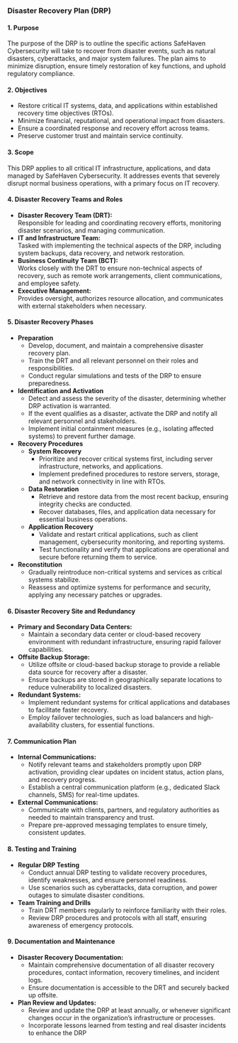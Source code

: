 ### **Disaster Recovery Plan (DRP)**

#### **1\. Purpose**

The purpose of the DRP is to outline the specific actions SafeHaven Cybersecurity will take to recover from disaster events, such as natural disasters, cyberattacks, and major system failures. The plan aims to minimize disruption, ensure timely restoration of key functions, and uphold regulatory compliance.

#### **2\. Objectives**

* Restore critical IT systems, data, and applications within established recovery time objectives (RTOs).  
* Minimize financial, reputational, and operational impact from disasters.  
* Ensure a coordinated response and recovery effort across teams.  
* Preserve customer trust and maintain service continuity.

#### **3\. Scope**

This DRP applies to all critical IT infrastructure, applications, and data managed by SafeHaven Cybersecurity. It addresses events that severely disrupt normal business operations, with a primary focus on IT recovery.

#### **4\. Disaster Recovery Teams and Roles**

* **Disaster Recovery Team (DRT):**  
  Responsible for leading and coordinating recovery efforts, monitoring disaster scenarios, and managing communication.  
* **IT and Infrastructure Team:**  
  Tasked with implementing the technical aspects of the DRP, including system backups, data recovery, and network restoration.  
* **Business Continuity Team (BCT):**  
  Works closely with the DRT to ensure non-technical aspects of recovery, such as remote work arrangements, client communications, and employee safety.  
* **Executive Management:**  
  Provides oversight, authorizes resource allocation, and communicates with external stakeholders when necessary.

#### **5\. Disaster Recovery Phases**

* **Preparation**  
  * Develop, document, and maintain a comprehensive disaster recovery plan.  
  * Train the DRT and all relevant personnel on their roles and responsibilities.  
  * Conduct regular simulations and tests of the DRP to ensure preparedness.  
* **Identification and Activation**  
  * Detect and assess the severity of the disaster, determining whether DRP activation is warranted.  
  * If the event qualifies as a disaster, activate the DRP and notify all relevant personnel and stakeholders.  
  * Implement initial containment measures (e.g., isolating affected systems) to prevent further damage.  
* **Recovery Procedures**  
  * **System Recovery**  
    * Prioritize and recover critical systems first, including server infrastructure, networks, and applications.  
    * Implement predefined procedures to restore servers, storage, and network connectivity in line with RTOs.  
  * **Data Restoration**  
    * Retrieve and restore data from the most recent backup, ensuring integrity checks are conducted.  
    * Recover databases, files, and application data necessary for essential business operations.  
  * **Application Recovery**  
    * Validate and restart critical applications, such as client management, cybersecurity monitoring, and reporting systems.  
    * Test functionality and verify that applications are operational and secure before returning them to service.  
* **Reconstitution**  
  * Gradually reintroduce non-critical systems and services as critical systems stabilize.  
  * Reassess and optimize systems for performance and security, applying any necessary patches or upgrades.

#### **6\. Disaster Recovery Site and Redundancy**

* **Primary and Secondary Data Centers:**  
  * Maintain a secondary data center or cloud-based recovery environment with redundant infrastructure, ensuring rapid failover capabilities.  
* **Offsite Backup Storage:**  
  * Utilize offsite or cloud-based backup storage to provide a reliable data source for recovery after a disaster.  
  * Ensure backups are stored in geographically separate locations to reduce vulnerability to localized disasters.  
* **Redundant Systems:**  
  * Implement redundant systems for critical applications and databases to facilitate faster recovery.  
  * Employ failover technologies, such as load balancers and high-availability clusters, for essential functions.

#### **7\. Communication Plan**

* **Internal Communications:**  
  * Notify relevant teams and stakeholders promptly upon DRP activation, providing clear updates on incident status, action plans, and recovery progress.  
  * Establish a central communication platform (e.g., dedicated Slack channels, SMS) for real-time updates.  
* **External Communications:**  
  * Communicate with clients, partners, and regulatory authorities as needed to maintain transparency and trust.  
  * Prepare pre-approved messaging templates to ensure timely, consistent updates.

#### **8\. Testing and Training**

* **Regular DRP Testing**  
  * Conduct annual DRP testing to validate recovery procedures, identify weaknesses, and ensure personnel readiness.  
  * Use scenarios such as cyberattacks, data corruption, and power outages to simulate disaster conditions.  
* **Team Training and Drills**  
  * Train DRT members regularly to reinforce familiarity with their roles.  
  * Review DRP procedures and protocols with all staff, ensuring awareness of emergency protocols.

#### **9\. Documentation and Maintenance**

* **Disaster Recovery Documentation:**  
  * Maintain comprehensive documentation of all disaster recovery procedures, contact information, recovery timelines, and incident logs.  
  * Ensure documentation is accessible to the DRT and securely backed up offsite.  
* **Plan Review and Updates:**  
  * Review and update the DRP at least annually, or whenever significant changes occur in the organization’s infrastructure or processes.  
  * Incorporate lessons learned from testing and real disaster incidents to enhance the DRP
